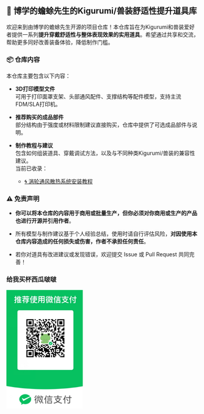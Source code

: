 🐸 博学的蟾蜍先生的Kigurumi/兽装舒适性提升道具库
------------------------------

欢迎来到由博学的蟾蜍先生开源的项目仓库！本仓库旨在为Kigurumi和兽装爱好者提供一系列**提升穿戴舒适性与整体表现效果的实用道具**。希望通过共享和交流，帮助更多同好改善装备体验，降低制作门槛。

### 📦 仓库内容

本仓库主要包含以下内容：

* **3D打印模型文件**  
  可用于打印面罩支架、头部通风配件、支撑结构等配件模型，支持主流FDM/SLA打印机。

* **推荐购买的成品部件**  
  部分结构由于强度或材料限制建议直接购买，仓库中提供了可选成品部件与说明。

* **制作教程与建议**  
  包含如何组装道具、穿戴调试方法，以及与不同种类Kigurumi/兽装的兼容性建议。  
  当前已收录：
  
  * [🌀 涡轮通风散热系统安装教程](./Turbo_Ventilation/tutorial.md)

### ⚠️ 免责声明

* **你可以将本仓库的内容用于商用或批量生产，但你必须对你商用或生产的产品也进行开源并引用作者**。

* 所有模型与制作建议基于个人经验总结，使用时请自行评估风险，**对因使用本仓库内容造成的任何损失或伤害，作者不承担任何责任**。

* 若你对道具有改进建议或发现错误，欢迎提交 Issue 或 Pull Request 共同完善！

### 给我买杯西瓜啵啵

<img src="./Co2Fe/coffee.png" alt="coffee" width="200">
